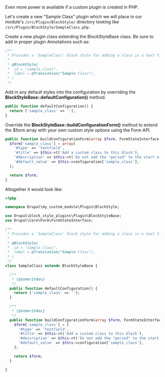 Even more power is available if a custom plugin is created in PHP.

Let's create a new "Sample Class" plugin which we will place in our module's `/src/Plugin/BlockStyle/` directory looking like `/src/Plugin/BlockStyle/SampleClass.php`.

Create a new plugin class extending the BlockStyleBase class. Be sure to add in proper plugin Annotations such as:

```php
/**
 * Provides a 'SampleClass' block style for adding a class in a text field.
 *
 * @BlockStyle(
 *  id = "sample_class",
 *  label = @Translation("Sample Class"),
 * )
 */
```

Add in any default styles into the configuration by overriding the **BlockStyleBase::defaultConfiguration()** method.

```php
public function defaultConfiguration() {
  return ['sample_class' => ''];
}
```

Override the **BlockStyleBase::buildConfigurationForm()** method to extend the $form array with your own custom style options using the Form API.

```php
public function buildConfigurationForm(array $form, FormStateInterface $form_state) {
  $form['sample_class'] = array(
    '#type' => 'textfield',
    '#title' => $this->t('Add a custom class to this block'),
    '#description' => $this->t('Do not add the "period" to the start of the class'),
    '#default_value' => $this->configuration['sample_class'],
  );

  return $form;
}
```

Altogether it would look like:

```php
<?php

namespace Drupal\my_custom_module\Plugin\BlockStyle;

use Drupal\block_style_plugins\Plugin\BlockStyleBase;
use Drupal\Core\Form\FormStateInterface;

/**
 * Provides a 'SampleClass' block style for adding a class in a text field.
 *
 * @BlockStyle(
 *  id = "sample_class",
 *  label = @Translation("Sample Class"),
 * )
 */
class SampleClass extends BlockStyleBase {

  /**
   * {@inheritdoc}
   */
  public function defaultConfiguration() {
    return ['sample_class' => ''];
  }

  /**
   * {@inheritdoc}
   */
  public function buildConfigurationForm(array $form, FormStateInterface $form_state) {
    $form['sample_class'] = [
      '#type' => 'textfield',
      '#title' => $this->t('Add a custom class to this block'),
      '#description' => $this->t('Do not add the "period" to the start of the class'),
      '#default_value' => $this->configuration['sample_class'],
    ];

    return $form;
  }

}

```